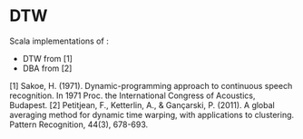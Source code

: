 # DTW
Scala implementations of :
- DTW from [1]
- DBA from [2]

[1] Sakoe, H. (1971). Dynamic-programming approach to continuous speech recognition. In 1971 Proc. the International Congress of Acoustics, Budapest.
[2] Petitjean, F., Ketterlin, A., & Gançarski, P. (2011). A global averaging method for dynamic time warping, with applications to clustering. Pattern Recognition, 44(3), 678-693.

